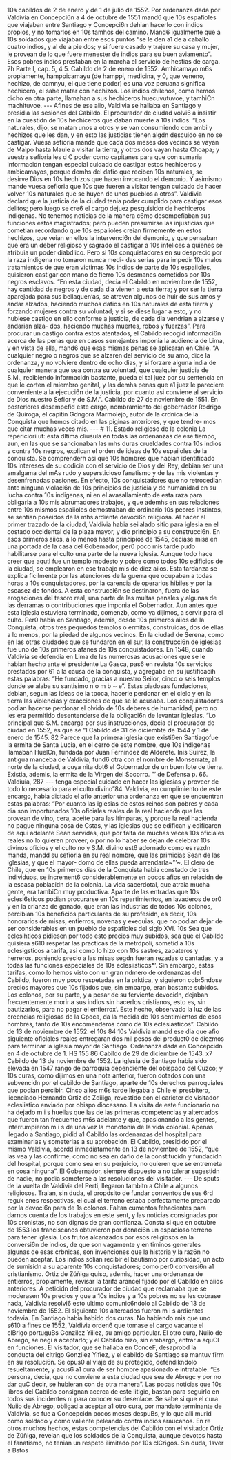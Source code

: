 10s cabildos de 2 de enero y de 1 de julio de 1552. Por ordenanza dada por Valdivia en Concepci6n a 4 de octubre de 1551 mand6 que 10s espafioles que viajaban entre Santiago y Concepci6n dehian hacerlo con indios propios, y no tomarlos en 10s tamhos del camino. Mand6 igualmente que a 10s soldados que viajaban entre esos puntos “se le den a1 de a caballo cuatro indios, y al de a pie dos; y si fuere casado y trajere su casa y mujer, le provean de lo que fuere menester de indios para su buen aviamento”. Esos pobres indios prestaban en la marcha el servicio de hestias de carga. 7h Parte I, cap. 5, 4 5. Cahildo de 2 de enero de 1552. Amhicamayo m6s propiamente, hamppicamayu (de hamppi, rnedicina, y 0, que veneno, hechizo, de camnyu, el que tiene poder) es una voz peruana significa hechicero, el sahe matar con hechizos. Los indios chilenos, como hemos dicho en otra parte, llamahan a sus hechiceros huecuvutuvoe, y tamhiCn machituvoe. --- Afines de ese aiio, Valdivia se hallaba en Santiago y presidia las sesiones del Cabildo. El procurador de ciudad volvi6 a insistir en la cuestidn de 10s hechiceros que daban muerte a 10s indios. “Los naturales, dijo, se matan unos a otros y se van consumiendo con ambi y hechizos que les dan, y en esto las justicias tienen algdn descuido en no se castigar. Vuesa sefioria mande que cada dos meses dos vecinos se vayan de Maipo hasta Maule a visitar la tierra, y otros dos vayan hasta Choapa; y vuestra sefioria les d C poder como capitanes para que con sumaria informacidn tengan especial cuidado de castigar estos hechiceros y ambicamayos, porque demhs del dafio que reciben 10s naturales, se desirve Dios en 10s hechizos que hacen invocando el demonio. Y asimismo mande vuesa sefioria que 10s que fueren a visitar tengan cuidado de hacer volver 10s naturales que se huyen de unos pueblos a otros”. Valdivia declard que la justicia de la ciudad tenia poder cumplido para castigar esos delitos; pero luego se cre6 el cargo dejuez pesquisidor de hechiceros indigenas. No tenemos noticias de la manera c6mo desempefiaban sus funciones estos magistrados; pero pueden presumirse las injusticias que cometian recordando que 10s espaiioles creian firmemente en estos hechizos, que veian en ellos la intervenci6n del demonio, y que pensaban que era un deber religioso y sagrado el castigar a 10s infelices a quienes se atribuia un poder diabdlico. Pero si 10s conquistadores en su desprecio por la raza indigena no tomaron nunca medi- das serias para impedir 10s malos tratamientos de que eran victimas 10s indios de parte de 10s espaiioles, quisieron castigar con mano de fierro 10s desmanes cometidos por 10s negros esclavos. “En esta ciudad, decia el Cabildo en noviembre de 1552, hay cantidad de negros y de cada dia vienen a esta tierra; y por ser la tierra aparejada para sus bellaquen‘as, se atreven algunos de huir de sus amos y andar alzados, haciendo muchos dafios en 10s naturales de esta tierra y forzando mujeres contra su voluntad; y si se diese lugar a esto, y no hubiese castigo en ello conforme a justicia, de cada dia vendrian a alzarse y andarian alza- dos, haciendo muchas muertes, robos y fuerzas”. Para procurar un castigo contra estos atentados, el Cabildo recogid informaci6n acerca de las penas que en casos semejantes imponia la audiencia de Lima, y en vista de ella, mand6 que esas mismas penas se aplicaran en Chile. “A cualquier negro o negros que se alzaren del servicio de su amo, dice la ordenanza, y no volviere dentro de ocho dias, y si forzare alguna india de cualquier manera que sea contra su voluntad, que cualquier justicia de S.M., recibiendo informacidn bastante, pueda el tal juez por su sentencia en que le corten el miembro genital, y las demhs penas que a1 juez le pareciere conveniente a la ejecuci6n de la justicia, por cuanto asi conviene al servicio de Dios nuestro Sefior y de S.M.”. Cabildo de 27 de noviembre de 1551. En posteriores desempefid este cargo, nombramiento del gobernador Rodrigo de Quiroga, el capitin Gdngora Marmolejo, autor de la crdnica de la Conquista que hemos citado en las piginas anteriores, y que tendre- mos que citar muchas veces mis. --- # 11. Estado religioso de la colonia La repericiori ut: esta dltima cliusula en todas las ordenanzas de ese tiempo, aun, en las que se sancionaban las mhs duras crueldades contra 10s indios y contra 10s negros, explican el orden de ideas de 10s espaiioles de la conquista. Se comprenderh asi que 10s hombres que habian identificado 10s intereses de su codicia con el servicio de Dios y del Rey, debian ser una amalgama del mAs rudo y supersticioso fanatismo y de las mis violentas y desenfrenadas pasiones. En efecto, 10s conquistadores que no retrocedian ante ninguna violaci6n de 10s principios de justicia y de humanidad en su lucha contra 10s indigenas, ni en el avasallamiento de esta raza para obligarla a 10s mis abrumadores trabajos, y que ademhs en sus relaciones entre 10s mismos espaiioles demostraban de ordinario 10s peores instintos, se sentian poseidos de la mhs ardiente devoci6n religiosa. AI hacer el primer trazado de la ciudad, Valdivia habia seiialado sitio para iglesia en el costado occidental de la plaza mayor, y dio principio a su construcci6n. En esos primeros aiios, a lo menos hasta principios de 1545, deciase misa en una portada de la casa del Gobemador; per0 poco mis tarde pudo habilitarse para el culto una parte de la nueva iglesia. Aunque todo hace creer que aqutl fue un templo modesto y pobre como todos 10s edificios de la ciudad, se emplearon en ese trabajo mis de diez aiios. Esta tardanza se explica ficilmente por las atenciones de la guerra que ocupaban a todas horas a 10s conquistadores, por la carencia de operarios hibiles y por la escasez de fondos. A esta construcci6n se destinaron, fuera de las erogaciones del tesoro real, una parte de las multas penales y algunas de las derramas o contribuciones que imponia el Gobernador. Aun antes que esta iglesia estuviera terminada, comenzb, como ya dijimos, a servir para el culto. Per0 habia en Santiago, ademis, desde 10s primeros aiios de la Conquista, otros tres pequedos templos o ermitas, construidas, dos de ellas a lo menos, por la piedad de algunos vecinos. En la ciudad de Serena, como en las otras ciudades que se fundaron en el sur, la construcci6n de iglesias fue uno de 10s primeros afanes de 10s conquistadores. En 1548, cuando Valdivia se defendia en Lima de las numerosas acusaciones que se le habian hecho ante el presidente La Gasca, pas6 en revista 10s servicios prestados por 61 a la causa de la conquista, y agregaba en su justificacih estas palabras: “He fundado, gracias a nuestro Seiior, cinco o seis templos donde se alaba su santisimo n o m b ~ e”. Estas piadosas fundaciones, debian, segun las ideas de la tpoca, hacerle perdonar en el cielo y en la tierra las violencias y exacciones de que se le acusaba. Los conquistadores podian hacerse perdonar el olvido de 10s deberes de humanidad, pero no les era permitido desentenderse de la obligaci6n de levantar iglesias. “Lo principal que S.M. encarga por sus instrucciones, decia el procurador de ciudad en 1552, es que se ”I Cabildo de 31 de diciembte de 1544 y 1 de enero de 1545. 82 Parece que la primera iglesia que existi6en Santiagofue la ermita de Santa Lucia, en el cerro de este nombre, que 10s indigenas llamaban HuelCn, fundada por Juan Fernindez de Alderete. Inis Suirez, la antigua manceba de Valdivia, fund6 otra con el nombre de Monserrate, al norte de la ciudad, a cuya nita dot6 el Gobernador de un buen lote de tierra. Existia, ademis, la ermita de la Virgen del Socorro. ”’ de Defensa p. 66. Valdiuia, 287 --- tenga especial cuidado en hacer las iglesias y proveer de todo lo necesario para el culto divino”84. Valdivia, en cumplimiento de este encargo, habia dictado el afio anterior una ordenanza en que se encuentran estas palabras: “Por cuanto las iglesias de estos reinos son pobres y cada dia son importunados 10s oficiales reales de la real hacienda que les provean de vino, cera, aceite para las ltimparas, y porque la real hacienda no pague ninguna cosa de Cstas, y las iglesias que se edifican y edificaren de aqui adelante Sean servidas, que por falta de muchas veces 10s oficiales reales no lo quieren proveer, o por no lo haber se dejan de celebrar 10s divinos oficios y el culto no y S.M. divino est6 adornado como es razdn manda, mandd su sefioria en su real nombre, que las primicias Sean de las iglesias, y que el mayor- domo de ellas pueda arrendarla~”’~. El clero de Chile, que en 10s primeros dias de la Conquista habia constado de tres individuos, se increment6 considerablemente en pocos afios en relacidn de la escasa poblacidn de la colonia. La vida sacerdotal, que atraia mucha gente, era tambiCn muy productiva. Aparte de las entradas que 10s eclesi6sticos podian procurarse en 10s repartimientos, en lavaderos de or0 y en la crianza de ganado, que eran las industrias de todos 10s colonos, percibian 10s beneficios particulares de su profesidn, es decir, 10s honorarios de misas, entierros, novenas y exequias, que no podian dejar de ser considerables en un pueblo de espafioles del siglo XVI. 10s Sea que eclesihticos pidiesen por todo esto precios muy subidos, sea que el Cabildo quisiera s610 respetar las practicas de la metrdpoli, sometid a 10s eclesigsticos a tarifa, asi como lo hizo con 10s sastres, zapateros y herreros, poniendo precio a las misas segdn fueran rezadas o cantadas, y a todas las funciones especiales de 10s eclesiisticos*‘. Sin embargo, estas tarifas, como lo hemos visto con un gran ndmero de ordenanzas del Cabildo, fueron muy poco respetadas en la prktica, y siguieron cobr5ndose precios mayores que 10s fijados que, sin embargo, eran bastante subidos. Los colonos, por su parte, y a pesar de su ferviente devocidn, dejaban frecuentemente morir a sus indios sin hacerlos cristianos, esto es, sin bautizarlos, para no pagar el entierrox’. Este hecho, observado la luz de las creencias religiosas de la Cpoca, da la medida de 10s sentimientos de esos hombres, tanto de 10s encomenderos como de 10s eclesiasticos”. Cabildo de 13 de noviembre de 1552. el 10s 84 10s Valdivia mandd ese dia que afio siguiente oficiales reales entregaran dos mil pesos del product0 de diezmos para terminar la iglesia mayor de Santiago. Ordenanza dada en Concepcidn en 4 de octubre de 1. HS 155 86 Cabildo de 29 de diciembre de 1543. x7 Cabildo de 13 de noviembre de 1552. La iglesia de Santiago habia sido elevada en 1547 rango de parroquia dependiente del obispado del Cuzco; y 10s curas, como dijimos en una nota anterior, fueron dotados con una subvencidn por el cabildo de Santiago, aparte de 10s derechos parroquiales que podian percibir. Cinco aiios m6s tarde llegaba a Chile el presbitero, licenciado Hernando Ortiz de Zdiiiga, revestido con el caricter de visitador eclesiistico enviado por obispo diocesano. La visita de este funcionario no ha dejado m i s huellas que las de las primeras competencias y altercados que fueron tan frecuentes m6s adelante y que, apasionando a las gentes, interrumpieron m i s de una vez la monotonia de la vida colonial. Apenas llegado a Santiago, pidid a1 Cabildo las ordenanzas del hospital para examinarlas y someterlas a su aprobacidn. El Cabildo, presidido por el mismo Valdivia, acordd inmediatamente en 13 de noviembre de 1552, “que las vea y las confirme, como no sea en dafio de la constitucidn y fundacidn del hospital, porque como sea en su perjuicio, no quieren que se entremeta en cosa ninguna”. El Gobernador, siempre dispuesto a no tolerar sugestidn de nadie, no podia someterse a las resoluciones del visitador. --- De sputs de la vuelta de Valdivia del Perti, llegaron tambitn a Chile a algunos religiosos. Traian, sin duda, el propdsito de fundar conventos de sus 6rd reguk enes respectivas, el cual el terreno estaba perfectamente preparado por la devoci6n para de 1s colonos. Faltan cumentos fehacientes para darnos cuenta de los trabajos en este sent, y las noticias consignadas por 10s cronistas, no son dignas de gran confianza. Consta si que en octubre de 1553 los franciscanos obtuvieron por donaci6n un espacioso terreno para tener iglesia. Los frutos alcanzados por esos religiosos en la conversi6n de indios, de que son vagamente y en timinos generales algunas de esas crbnicas, son invenciones que la historia y la raz6n no pueden aceptar. Los indios solian recibir el bautismo por curiosidad, un acto de sumisidn a su aparente 10s conquistadores; como per0 conversi6n a1 cristianismo. Ortiz de Zúñiga quiso, ademis, hacer una ordenanza de entierros, propiamente, revisar la tarifa arancel fijado por el Cabildo en aiios anteriores. A peticidn del procurador de ciudad que reclamaba que se moderasen 10s precios y que a 10s indios y a 10s pobres no se les cobrase nada, Valdivia resolvi6 esto ultimo comunic6ndolo al Cabildo de 13 de noviembre de 1552. El siguiente 10s altercados fueron m i s ardientes todavia. En Santiago habia habido dos curas. No habiendo rnis que uno s610 a fines de 1552, Valdivia orden6 que tomase el cargo vacante el clBrigo portuguBs Gonzilez Yiiiez, su amigo particular. El otro cura, Nuiio de Abrego, se negi a aceptarlo; y el Cabildo hizo, sin embargo, entrar a aquCl en funciones. El visitador, que se hallaba en ConceF, desaprobd la conducta del cltrigo Gonzilez Yifiez, y el cabildo de Santiago se mantuv firm en su resoluci6n. Se opus0 al viaje de su protegido, defendikndolo resueltamente, y acus6 a1 cura de ser hombre apasionado e intratable. “Es persona, decia, que no conviene a esta ciudad que sea de Abregc y por no dar quC decir, se hubieran con de otra manera”. Las pocas noticias que 10s libros del Cabildo consignan acerca de este litigio, bastan para seguirlo en todos sus incidentes ni para conocer su desenlace. Se sabe si que el cura Nuiio de Abrego, obligad a aceptar a1 otro cura, por mandato terminante de Valdivia, se fue a Concepcidn pocos meses despuBs, y lo que alli murid como soldado y como valiente peleando contra indios araucanos. En re otros muchos hechos, estas competencias del Cabildo con el visitador Ortiz de Zúñiga, revelan que los soldados de la Conquista, aunque devotos hasta el fanatismo, no tenian un respeto ilimitado por 10s clCrigos. Sin duda, 1sver a Bstos